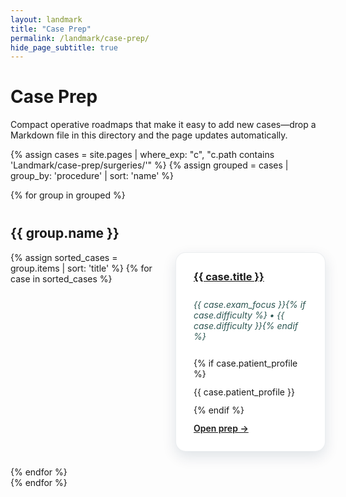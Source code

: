 ```yaml
---
layout: landmark
title: "Case Prep"
permalink: /landmark/case-prep/
hide_page_subtitle: true
---
```


# Case Prep

Compact operative roadmaps that make it easy to add new cases—drop a Markdown file in this directory and the page updates automatically.

{% assign cases = site.pages | where_exp: "c", "c.path contains 'Landmark/case-prep/surgeries/'" %}
{% assign grouped = cases | group_by: 'procedure' | sort: 'name' %}

{% for group in grouped %}
<section class="case-section">
  <h2>{{ group.name }}</h2>
  <div class="case-grid">
    {% assign sorted_cases = group.items | sort: 'title' %}
    {% for case in sorted_cases %}
    <article class="case-card">
      <h3><a href="{{ case.url | relative_url }}">{{ case.title }}</a></h3>
      <p class="case-meta">{{ case.exam_focus }}{% if case.difficulty %} • {{ case.difficulty }}{% endif %}</p>
      {% if case.patient_profile %}
      <p class="case-body">{{ case.patient_profile }}</p>
      {% endif %}
      <a class="case-link" href="{{ case.url | relative_url }}">Open prep →</a>
    </article>
    {% endfor %}
  </div>
</section>
{% endfor %}

<style>
.case-section {
  margin-top: 2.5rem;
}

.case-grid {
  display: grid;
  grid-template-columns: repeat(auto-fit, minmax(240px, 1fr));
  gap: 1.5rem;
}

.case-card {
  background: #ffffff;
  border-radius: 16px;
  padding: 1.75rem;
  box-shadow: 0 8px 22px rgba(12,44,71,0.12);
  border: 1px solid rgba(12,44,71,0.08);
  display: flex;
  flex-direction: column;
  gap: 0.75rem;
}

.case-card h3 {
  margin: 0;
}

.case-meta {
  font-style: italic;
  color: #2D5652;
}

.case-body {
  margin: 0;
}

.case-link {
  font-weight: 600;
}
</style>
